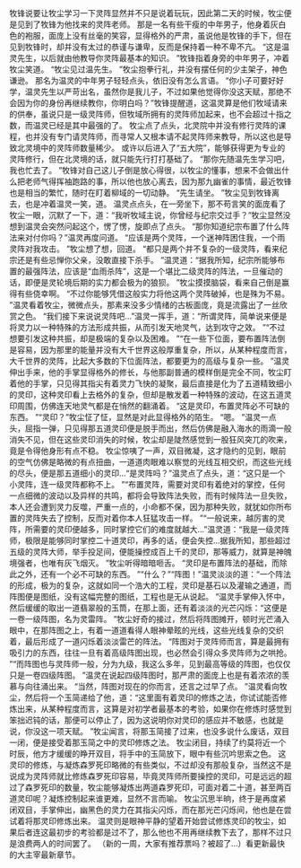 牧锋说要让牧尘学习一下灵阵显然并不只是说着玩玩，因此第二天的时候，牧尘便是见到了牧锋为他找来的灵阵老师。
那是一名有些干瘦的中年男子，他身着灰白色的袍服，面庞上没有丝毫的笑容，显得格外的严肃，虽说他是牧锋的手下，但在见到牧锋时，却并没有太过的恭谨与谦卑，反而是保持着一种不卑不亢。
“这是温灵先生，以后就由他教导你灵阵最基本的知识。
”牧锋指着身旁的中年男子，冲着牧尘笑道。
“牧尘见过温先生。
”牧尘抱拳行礼，并没有摆任何的少主架子，神色谦逊。
那名为温灵的中年男子轻轻点头，依旧没有怎么言语。
“你小子可要好好学，温灵先生以严苛出名，虽然你是我儿子，不过如果他觉得你没这天赋，那绝不会因为你的身份再继续教你，你明白吗？”牧锋提醒道，这温灵算是他们牧域请来的供奉，虽说只是一级灵阵师，但牧域所拥有的灵阵师加起来，也不会超过十指之数，而温灵已经是其中最强的了。
牧尘点了点头，北灵院中并没有修行灵阵的课程，也并没有专门请灵阵师，而寻常人又根本请不起灵阵师来教导，所以这也是导致北灵境中的灵阵师数量稀少。
或许以后进入了“五大院”，能够获得更为专业的灵阵修行，但在北灵境的话，就只能先行打打基础了。
“那你先随温先生学习吧，我也忙去了。
”牧锋对自己这儿子倒是放心得很，以牧尘的懂事，想来不会做出什么把老师气得挥袖跑路的事，所以他也放心离去，因为那九幽雀的事情，最近牧锋也是相当的繁忙，随时在盯着柳域的一切动静。
“先生请坐。
”牧尘见到牧锋离去，也是冲着温灵一笑，道。
温灵点点头，在一旁坐下，那不苟言笑的面庞看了牧尘一眼，沉默了一下，道：“我听牧域主说，你曾经与纪宗交过手？”牧尘显然没想到温灵会突然问起这个，愣了愣，旋即点了点头。
“那你知道纪宗布置了什么阵法来对付你吗？”温灵再度问道。
“应该是两个灵阵，一个迷神阵困住我，一个雨灵阵对我攻击。
”牧尘想了想，回道。
“都只是两个并不复杂的一级灵阵，看来纪宗还是有些忌惮你父亲，没敢直接下杀手。
”温灵道：“据我所知，纪宗所能够布置的最强阵法，应该是“血雨杀阵”，这是一个堪比二级灵阵的阵法，一旦催动的话，即便是灵轮境后期的实力都会极为的狼狈。
”牧尘摸摸脑袋，看来自己倒是赢得有些侥幸啊。
“不过你能够凭借这般实力将他这两个灵阵破掉，也是殊为不易。
”温灵看着牧尘，微微点头，那素来没多少情绪的古板面庞，竟是流露出了一丝欣赏之色。
“我们接下来说说灵阵吧...”温灵一挥手，道：“所谓灵阵，简单说来便是将灵力以一种特殊的方法形成共振，从而引发天地灵气，达到攻守之效。
”“不过想要引发这种共振，却是极端的复杂以及困难。
”“在一些下位面，要布置阵法倒是容易，因为那里的能量并没有大千世界这般厚重复杂，所以，从某种程度而言，大千世界的灵阵，比起大多数的下位面阵法，都要更为的高级与复杂一些。
”温灵伸出手来，他的手掌显得格外的修长，与他那副普通的模样倒是完全不同，牧尘盯着他的手掌，只见得其指尖有着灵力飞快的凝聚，最后直接是化为了五道精致细小的灵印，这种灵印看上去格外的复杂，但却是散发着一种特殊的波动，在这五道灵印周围，仿佛连天地灵气都是在悄然的翻涌着。
“这是灵印，布置灵阵必不可缺的东西。
”“灵印？”牧尘怔了怔，显然是对此显得格外的陌生。
“嗯。
”温灵一点头，屈指一弹，只见得那五道灵印便是脱手而出，然后仿佛是融入海水的雨滴一般消失不见，但在这些灵印消失的时候，牧尘却是陡然感觉到一股狂风突兀的吹来，竟是令得他身形有点不稳。
牧尘惊咦了一声，双目微凝，这才隐约的见到，眼前的空气仿佛是略微的有点扭曲，一道道肉眼难以察觉的光线互相交织，而这些光线的尽头，便是那五道细小的灵印...“是灵阵吗？”温灵点了点头，道：“这只是一个小灵阵，连一级灵阵都称不上。
”“布置灵阵，需要对灵印有着绝对的掌控，任何一点细微的波动以及异样的共鸣，都将会导致阵法失败，而有时候阵法一旦失败，本人还会遭到灵力反噬，严重一点的，小命都不保，因为那种失败，就犹如你所布置的灵阵失去了控制，反而对着你本人狂猛攻击一样。
”“一般说来，越厉害的灵阵，所需要的灵印便越多，同时掌控它们的难度就越大...”温灵道：“我是一级灵阵师，极限是能够同时掌控二十道灵印，再多的话，便会失控...据我所知，那些超过五级的灵阵大师，举手投足间，便能操控成百上千的灵印，那等威力，就算是神魄境强者，也唯有灰飞烟灭。
”牧尘听得暗暗咂舌。
“灵印是布置阵法的基础，而除此之外，还有一个必不可缺的东西。
”“什么？”“阵图！”温灵淡淡的道：“一个阵法的形成，极为的复杂，这就如同一个浩大的工程，灵印是基石以及灌输之通道，而阵图便是图纸，没有这幅完整的图纸，工程也是无从说起。
”温灵手掌伸入怀中，然后缓缓的取出一道翡翠般的玉筒，在那上面，还有着淡淡的光芒闪烁：“这便是一卷一级阵图，名为灵雷阵。
”牧尘好奇的接过，然后将阵图摊开，顿时光芒涌入眼中，在那阵图之上，有着一道道看得人眼神晕眩的光线，这些光线复杂的交织着，最后形成了一道闪烁着淡淡雷芒的阵法。
“阵图对于灵阵师而言，算是最拥有吸引力的东西，往往一旦有着高级阵图出现，也必然会引得众多灵阵师为之哄抢。
”“而阵图也与灵阵师一般，分为九级，我这么多年，见到最高等级的阵图，也仅仅只是一卷四级阵图。
”温灵在说起四级阵图时，那严肃的面庞上也是有着浓浓的羡慕与向往涌出来。
“当然，阵图对现在的你而言，还言之过早了点。
”温灵看向牧尘，然后将一个玉简递给了他，道：“这里面有着灵印的修炼之法，你试试能否修炼出来，从某种程度而言，这算是对初学者最基本的考验，如果你在修炼时感觉到笨拙迟钝的话，那便可以停止了，因为这说明你对灵印的感应并不敏感，也就是说，你没这一项天赋。
”牧尘闻言，将那玉简接了过来，也没多说什么废话，双目一闭，便是接受着那玉简之中的灵印修炼之法。
牧尘闭目，持续了约莫将近一个时辰，他方才缓缓的睁开双目，将手中的玉简放下，眼中有些沉吟思索之色。
这灵印的修炼，与凝炼森罗死印略微的有些类似，不过却没有那般复杂，当然这不是说成为灵阵师就比修炼森罗死印容易，毕竟灵阵师所要操控的灵印，可是远远的超过了森罗死印的数量，牧尘能够凝炼出两道森罗死印，可面对着二十道，甚至两百道灵印呢？凝炼控制起来谁更难，显然不言而喻。
牧尘沉思半晌，终于是再度紧闭双目，手掌伸出，幽黑色的灵力在其指尖闪烁，而在那光芒闪烁间，他也是在尝试着将那灵印修炼出来。
温灵则是眼神平静的望着开始尝试修炼灵印的牧尘，如果后者连这最初步的考验都是过不了，那么他也不用再继续教下去了，那样不过只是浪费两人的时间罢了。
（新的一周，大家有推荐票吗？被超了...）看更新最快的大主宰最新章节。
